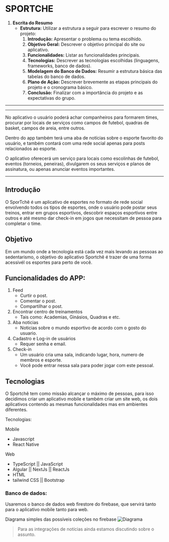 # SPORTCHE

1. **Escrita do Resumo**
    - **Estrutura:** Utilizar a estrutura a seguir para escrever o resumo do projeto:
        1. **Introdução:** Apresentar o problema ou tema escolhido.
        2. **Objetivo Geral:** Descrever o objetivo principal do site ou aplicativo.
        3. **Funcionalidades:** Listar as funcionalidades principais.
        4. **Tecnologias:** Descrever as tecnologias escolhidas (linguagens, frameworks, banco de dados).
        5. **Modelagem do Banco de Dados:** Resumir a estrutura básica das tabelas do banco de dados.
        6. **Plano de Ação:** Descrever brevemente as etapas principais do projeto e o cronograma básico.
        7. **Conclusão:** Finalizar com a importância do projeto e as expectativas do grupo.

---

---

No aplicativo o usuário poderá achar companheiros para formarem times, procurar por locais de serviços como campos de futebol, quadras de basket, campos de areia, entre outros. 

Dentro do app também terá uma aba de notícias sobre o esporte favorito do usuário, e também contará com uma rede social apenas para posts relacionados ao esporte.

O aplicativo oferecerá um serviço para locais como escolinhas de futebol, eventos (torneios, peneiras), divulgarem os seus serviços e planos de assinatura, ou apenas anunciar eventos importantes.

---

## Introdução

O SporTchê é um aplicativo de esportes no formato de rede social envolvendo todos os tipos de esportes, onde o usuário pode postar seus treinos, entrar em grupos esportivos, descobrir  espaços esportivos entre outros e até mesmo dar check-in em jogos que necessitam de pessoa para completar o time. 

## Objetivo

Em um mundo onde a tecnologia está cada vez mais levando as pessoas ao sedentarismo, o objetivo do aplicativo Sportchê é trazer de uma forma acessivél os esportes para perto de você.

## Funcionalidades do APP:

1. Feed
    - Curtir o post.
    - Comentar o post.
    - Compartilhar o post.
2. Encontrar centro de treinamentos
    - Tais como: Academias, Ginásios, Quadras e etc.
3. Aba noticias
    - Noticias sobre o mundo esportivo de acordo com o gosto do usuario.
4. Cadastro e Log-in de usuários
    - Requer senha e email.
5. Check-in
    - Um usuário cria uma sala, indicando lugar, hora, numero de membros e esporte.
    - Você pode entrar nessa sala para poder jogar com este pessoal.

## Tecnologias
O Sportchê tem como missão alcançar o máximo de pessoas, para isso decidimos criar um aplicativo mobile e também criar um site web, os dois aplicativos contendo as mesmas funcionalidades mas em ambientes diferentes.

Tecnologias:

Mobile
- Javascript
- React Native

Web
- TypeScript || JavaScript
- Algular || NextJs || ReactJs
- HTML
- tailwind CSS || Bootstrap

### Banco de dados:

Usaremos o banco de dados web firestore do firebase, que servirá tanto para o aplicativo mobile tanto para web.

Diagrama simples das possíveis coleções no firebase
![Diagrama](https://github.com/TymotheoTrisch/sportche-projeto-itegrador/blob/main/Diagrama.png)

> Para as integrações de notícias ainda estamos discutindo sobre o assunto.
